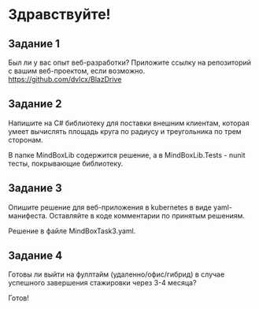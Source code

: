 # Здравствуйте!


## Задание 1

Был ли у вас опыт веб-разработки? Приложите ссылку на репозиторий с вашим веб-проектом, если возможно.
https://github.com/dvlcx/BlazDrive

## Задание 2
Напишите на C# библиотеку для поставки внешним клиентам, которая умеет вычислять площадь круга по радиусу и треугольника по трем сторонам. 

В папке MindBoxLib содержится решение, а в MindBoxLib.Tests - nunit тесты, покрывающие библиотеку.

## Задание 3
Опишите решение для веб-приложения в kubernetes в виде yaml-манифеста. Оставляйте в коде комментарии по принятым решениям.

Решение в файле MindBoxTask3.yaml.

## Задание 4
Готовы ли выйти на фуллтайм (удаленно/офис/гибрид) в случае успешного завершения стажировки через 3-4 месяца?

Готов!
